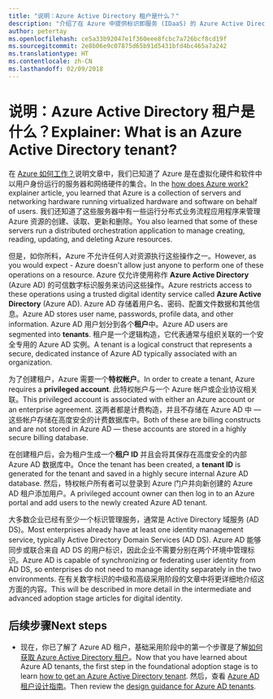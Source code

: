 ```yaml
---
title: "说明：Azure Active Directory 租户是什么？"
description: "介绍了在 Azure 中提供标识即服务 (IDaaS) 的 Azure Active Directory 的内部运行"
author: petertay
ms.openlocfilehash: ce5a33b92047e1f360eee8fcbc7a726bcf8cd19f
ms.sourcegitcommit: 2e8b06e9c07875d65b91d5431bfd4bc465a7a242
ms.translationtype: HT
ms.contentlocale: zh-CN
ms.lasthandoff: 02/09/2018
---
```

# <a name="explainer-what-is-an-azure-active-directory-tenant"></a><span data-ttu-id="42306-103">说明：Azure Active Directory 租户是什么？</span><span class="sxs-lookup"><span data-stu-id="42306-103">Explainer: What is an Azure Active Directory tenant?</span></span>

<span data-ttu-id="42306-104">在 [Azure 如何工作？](azure-explainer.md)说明文章中，我们已知道了 Azure 是在虚拟化硬件和软件中以用户身份运行的服务器和网络硬件的集合。</span><span class="sxs-lookup"><span data-stu-id="42306-104">In the [how does Azure work?](azure-explainer.md) explainer article, you learned that Azure is a collection of servers and networking hardware running virtualized hardware and software on behalf of users.</span></span> <span data-ttu-id="42306-105">我们还知道了这些服务器中有一些运行分布式业务流程应用程序来管理 Azure 资源的创建、读取、更新和删除。</span><span class="sxs-lookup"><span data-stu-id="42306-105">You also learned that some of these servers run a distributed orchestration application to manage creating, reading, updating, and deleting Azure resources.</span></span>

<span data-ttu-id="42306-106">但是，如你所料，Azure 不允许任何人对资源执行这些操作之一。</span><span class="sxs-lookup"><span data-stu-id="42306-106">However, as you would expect - Azure doesn't allow just anyone to perform one of these operations on a resource.</span></span> <span data-ttu-id="42306-107">Azure 仅允许使用称作 **Azure Active Directory** (Azure AD) 的可信数字标识服务来访问这些操作。</span><span class="sxs-lookup"><span data-stu-id="42306-107">Azure restricts access to these operations using a trusted digital identity service called **Azure Active Directory** (Azure AD).</span></span> <span data-ttu-id="42306-108">Azure AD 存储着用户名、密码、配置文件数据和其他信息。</span><span class="sxs-lookup"><span data-stu-id="42306-108">Azure AD stores user name, passwords, profile data, and other information.</span></span> <span data-ttu-id="42306-109">Azure AD 用户划分到各个**租户**中。</span><span class="sxs-lookup"><span data-stu-id="42306-109">Azure AD users are segmented into **tenants**.</span></span> <span data-ttu-id="42306-110">租户是一个逻辑构造，它代表通常与组织关联的一个安全专用的 Azure AD 实例。</span><span class="sxs-lookup"><span data-stu-id="42306-110">A tenant is a logical construct that represents a secure, dedicated instance of Azure AD typically associated with an organization.</span></span>

<span data-ttu-id="42306-111">为了创建租户，Azure 需要一个**特权帐户**。</span><span class="sxs-lookup"><span data-stu-id="42306-111">In order to create a tenant, Azure requires a **privileged account**.</span></span> <span data-ttu-id="42306-112">此特权帐户与一个 Azure 帐户或企业协议相关联。</span><span class="sxs-lookup"><span data-stu-id="42306-112">This privileged account is associated with either an Azure account or an enterprise agreement.</span></span> <span data-ttu-id="42306-113">这两者都是计费构造，并且不存储在 Azure AD 中 &mdash; 这些帐户存储在高度安全的计费数据库中。</span><span class="sxs-lookup"><span data-stu-id="42306-113">Both of these are billing constructs and are not stored in Azure AD &mdash; these accounts are stored in a highly secure billing database.</span></span> 

<span data-ttu-id="42306-114">在创建租户后，会为租户生成一个**租户 ID** 并且会将其保存在高度安全的内部 Azure AD 数据库中。</span><span class="sxs-lookup"><span data-stu-id="42306-114">Once the tenant has been created, a **tenant ID** is generated for the tenant and saved in a highly secure internal Azure AD database.</span></span> <span data-ttu-id="42306-115">然后，特权帐户所有者可以登录到 Azure 门户并向新创建的 Azure AD 租户添加用户。</span><span class="sxs-lookup"><span data-stu-id="42306-115">A privileged account owner can then log in to an Azure portal and add users to the newly created Azure AD tenant.</span></span> 

<span data-ttu-id="42306-116">大多数企业已经有至少一个标识管理服务，通常是 Active Directory 域服务 (AD DS)。</span><span class="sxs-lookup"><span data-stu-id="42306-116">Most enterprises already have at least one identity management service, typically Active Directory Domain Services (AD DS).</span></span> <span data-ttu-id="42306-117">Azure AD 能够同步或联合来自 AD DS 的用户标识，因此企业不需要分别在两个环境中管理标识。</span><span class="sxs-lookup"><span data-stu-id="42306-117">Azure AD is capable of synchronizing or federating user identity from AD DS, so enterprises do not need to manage identity separately in the two environments.</span></span> <span data-ttu-id="42306-118">在有关数字标识的中级和高级采用阶段的文章中将更详细地介绍这方面的内容。</span><span class="sxs-lookup"><span data-stu-id="42306-118">This will be described in more detail in the intermediate and advanced adoption stage articles for digital identity.</span></span>

## <a name="next-steps"></a><span data-ttu-id="42306-119">后续步骤</span><span class="sxs-lookup"><span data-stu-id="42306-119">Next steps</span></span>

* <span data-ttu-id="42306-120">现在，你已了解了 Azure AD 租户，基础采用阶段中的第一个步骤是了解[如何获取 Azure Active Directory 租户][how-to-get-aad-tenant]。</span><span class="sxs-lookup"><span data-stu-id="42306-120">Now that you have learned about Azure AD tenants, the first step in the foundational adoption stage is to learn [how to get an Azure Active Directory tenant][how-to-get-aad-tenant].</span></span> <span data-ttu-id="42306-121">然后，查看 [Azure AD 租户设计指南](tenant.md)。</span><span class="sxs-lookup"><span data-stu-id="42306-121">Then review the [design guidance for Azure AD tenants](tenant.md).</span></span>

<!-- Links -->
[how-to-get-aad-tenant]: /azure/active-directory/develop/active-directory-howto-tenant?toc=/azure/architecture/cloud-adoption-guide/toc.json